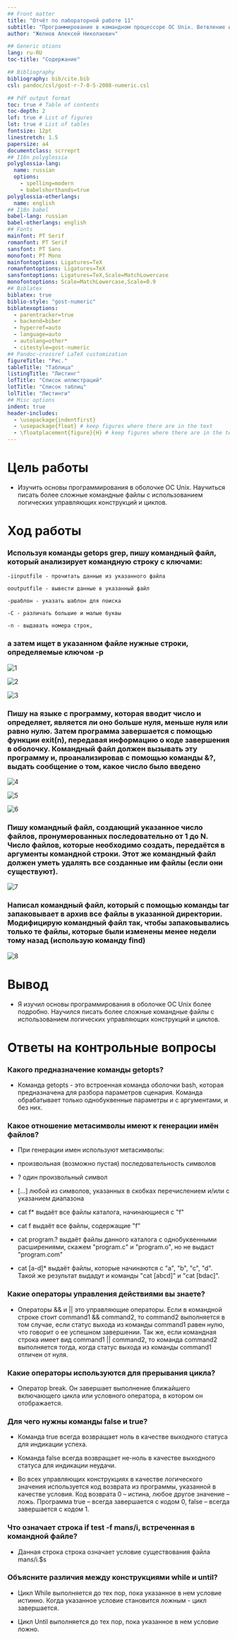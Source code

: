 ```yaml
---
## Front matter
title: "Отчёт по лабораторной работе 11"
subtitle: "Программирование в командном процессоре ОС Unix. Ветвление и циклы."
author: "Желнов Алексей Николаевич"

## Generic otions
lang: ru-RU
toc-title: "Содержание"

## Bibliography
bibliography: bib/cite.bib
csl: pandoc/csl/gost-r-7-0-5-2008-numeric.csl

## Pdf output format
toc: true # Table of contents
toc-depth: 2
lof: true # List of figures
lot: true # List of tables
fontsize: 12pt
linestretch: 1.5
papersize: a4
documentclass: scrreprt
## I18n polyglossia
polyglossia-lang:
  name: russian
  options:
	- spelling=modern
	- babelshorthands=true
polyglossia-otherlangs:
  name: english
## I18n babel
babel-lang: russian
babel-otherlangs: english
## Fonts
mainfont: PT Serif
romanfont: PT Serif
sansfont: PT Sans
monofont: PT Mono
mainfontoptions: Ligatures=TeX
romanfontoptions: Ligatures=TeX
sansfontoptions: Ligatures=TeX,Scale=MatchLowercase
monofontoptions: Scale=MatchLowercase,Scale=0.9
## Biblatex
biblatex: true
biblio-style: "gost-numeric"
biblatexoptions:
  - parentracker=true
  - backend=biber
  - hyperref=auto
  - language=auto
  - autolang=other*
  - citestyle=gost-numeric
## Pandoc-crossref LaTeX customization
figureTitle: "Рис."
tableTitle: "Таблица"
listingTitle: "Листинг"
lofTitle: "Список иллюстраций"
lotTitle: "Список таблиц"
lolTitle: "Листинги"
## Misc options
indent: true
header-includes:
  - \usepackage{indentfirst}
  - \usepackage{float} # keep figures where there are in the text
  - \floatplacement{figure}{H} # keep figures where there are in the text
---
```


# Цель работы
- Изучить основы программирования в оболочке ОС Unix. Научиться писать более сложные командные файлы с использованием логических управляющих конструкций и циклов.

# Ход работы

### Используя команды getops grep, пишу командный файл, который анализирует командную строку с ключами:

    -iinputfile - прочитать данные из указанного файла

    ooutputfile - вывести данные в указанный файл

    -pшаблон - указать шаблон для поиска

    -C - различать большие и малые буквы

    -n - выдавать номера строк,

### а затем ищет в указанном файле нужные строки, определяемые ключом -р

![1](1.png)

![2](2.png)

![3](3.png)

### Пишу на языке c программу, которая вводит число и определяет, является ли оно больше нуля, меньше нуля или равно нулю. Затем программа завершается с помощью функции exit(n), передавая информацию о коде завершения в оболочку. Командный файл должен вызывать эту программу и, проанализировав с помощью команды &?, выдать сообщение о том, какое число было введено

![4](4.png)

![5](5.png)

![6](6.png)


### Пишу командный файл, создающий указанное число файлов, пронумерованных последовательно от 1 до N. Число файлов, которые необходимо создать, передаётся в аргументы командной строки. Этот же командный файл должен уметь удалять все созданные им файлы (если они существуют).

![7](7.png)

### Написал командный файл, который с помощью команды tar запаковывает в архив все файлы в указанной директории. Модифицирую командный файл так, чтобы запаковывались только те файлы, которые были изменены менее недели тому назад (использую команду find)

![8](8.png)

# Вывод

- Я изучил основы программирования в оболочке ОС Unix более подробно. Научился писать более сложные командные файлы с использованием логических управляющих конструкций и циклов.

# Ответы на контрольные вопросы

### Какого предназначение команды getopts?

- Команда getopts - это встроенная команда оболочки bash, которая предназначена для разбора параметров сценария. Команда обрабатывает только однобуквенные параметры и с аргументами, и без них.

### Какое отношение метасимволы имеют к генерации имён файлов?

- При генерации имен используют метасимволы:

- произвольная (возможно пустая) последовательность символов

- ? один произвольный символ

- [...] любой из символов, указанных в скобках перечислением и/или с указанием диапазона

- cat f* выдаёт все файлы каталога, начинающиеся с "f"

- cat f выдаёт все файлы, содержащие "f"

- cat program.? выдаёт файлы данного каталога с однобуквенными расширениями, скажем "program.c" и "program.o", но не выдаст "program.com"

- cat [a-d]* выдаёт файлы, которые начинаются с "a", "b", "c", "d". Такой же результат выдадут и команды "cat [abcd]" и "cat [bdac]".

### Какие операторы управления действиями вы знаете?

- Операторы && и || это управляющие операторы. Если в командной строке стоит command1 && command2, то command2 выполняется в том случае, если статус выхода из команды command1 равен нулю, что говорит о ее успешном завершении. Так же, если командная строка имеет вид command1 || command2, то команда command2 выполняется тогда, когда статус выхода из команды command1 отличен от нуля.

### Какие операторы используются для прерывания цикла?

- Оператор break. Он завершает выполнение ближайшего включающего цикла или условного оператора, в котором он отображается.

### Для чего нужны команды false и true?

- Команда true всегда возвращает ноль в качестве выходного статуса для индикации успеха.

- Команда false всегда возвращает не-ноль в качестве выходного статуса для индикации неудачи.

- Во всех управляющих конструкциях в качестве логического значения используется код возврата из программы, указанной в качестве условия. Код возврата 0 – истина, любое другое значение – ложь. Программа true – всегда завершается с кодом 0, false – всегда завершается с кодом 1.

### Что означает строка if test -f man$s/$i, встреченная в командной файле?

- Данная строка строка означает условие существования файла man$s/$i.$s

### Объясните различия между конструкциями while и until?

- Цикл While выполняется до тех пор, пока указанное в нем условие истинно. Когда указанное условие становится ложным - цикл завершается.

- Цикл Until выполняется до тех пор, пока указанное в нем условие ложно.
